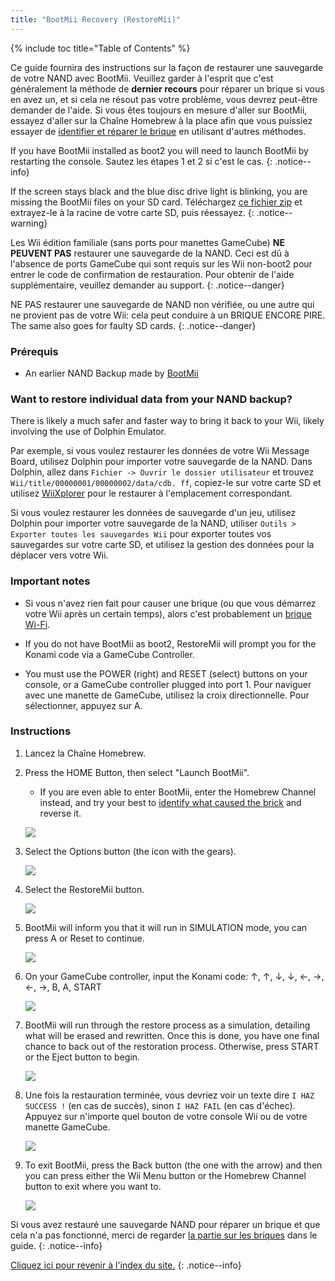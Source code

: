 ```yaml
---
title: "BootMii Recovery (RestoreMii)"
---
```


{% include toc title="Table of Contents" %}

Ce guide fournira des instructions sur la façon de restaurer une sauvegarde de votre NAND avec BootMii. Veuillez garder à l'esprit que c'est généralement la méthode de <strong>dernier recours</strong> pour réparer un brique si vous en avez un, et si cela ne résout pas votre problème, vous devrez peut-être demander de l'aide. Si vous êtes toujours en mesure d'aller sur BootMii, essayez d'aller sur la Chaîne Homebrew à la place afin que vous puissiez essayer de [identifier et réparer le brique](bricks) en utilisant d'autres méthodes.

If you have BootMii installed as boot2 you will need to launch BootMii by restarting the console. Sautez les étapes 1 et 2 si c'est le cas.
{: .notice--info}

If the screen stays black and the blue disc drive light is blinking, you are missing the BootMii files on your SD card. Téléchargez [ce fichier zip](https://static.hackmii.com/bootmii_sd_files.zip) et extrayez-le à la racine de votre carte SD, puis réessayez.
{: .notice--warning}


Les Wii édition familiale (sans ports pour manettes GameCube) **NE PEUVENT PAS** restaurer une sauvegarde de la NAND. Ceci est dû à l'absence de ports GameCube qui sont requis sur les Wii non-boot2 pour entrer le code de confirmation de restauration. Pour obtenir de l'aide supplémentaire, veuillez demander au support.
{: .notice--danger}

NE PAS restaurer une sauvegarde de NAND non vérifiée, ou une autre qui ne provient pas de votre Wii: cela peut conduire à un BRIQUE ENCORE PIRE. The same also goes for faulty SD cards.
{: .notice--danger}

### Prérequis

* An earlier NAND Backup made by [BootMii](https://wii.guide/bootmii)

### Want to restore individual data from your NAND backup?

There is likely a much safer and faster way to bring it back to your Wii, likely involving the use of Dolphin Emulator.

Par exemple, si vous voulez restaurer les données de votre Wii Message Board, utilisez Dolphin pour importer votre sauvegarde de la NAND. Dans Dolphin, allez dans `Fichier -> Ouvrir le dossier utilisateur` et trouvez `Wii/title/00000001/00000002/data/cdb. ff`, copiez-le sur votre carte SD et utilisez [WiiXplorer](https://oscwii.org/library/app/wiixplorer) pour le restaurer à l'emplacement correspondant.

Si vous voulez restaurer les données de sauvegarde d'un jeu, utilisez Dolphin pour importer votre sauvegarde de la NAND, utiliser `Outils > Exporter toutes les sauvegardes Wii` pour exporter toutes vos sauvegardes sur votre carte SD, et utilisez la gestion des données pour la déplacer vers votre Wii.

### Important notes

+ Si vous n'avez rien fait pour causer une brique (ou que vous démarrez votre Wii après un certain temps), alors c'est probablement un [brique Wi-Fi](bricks#wi-fi-brick).

+ If you do not have BootMii as boot2, RestoreMii will prompt you for the Konami code via a GameCube Controller.

+ You must use the POWER (right) and RESET (select) buttons on your console, or a GameCube controller plugged into port 1. Pour naviguer avec une manette de GameCube, utilisez la croix directionnelle. Pour sélectionner, appuyez sur A.

### Instructions

1. Lancez la Chaîne Homebrew.
1. Press the HOME Button, then select "Launch BootMii".
    + If you are even able to enter BootMii, enter the Homebrew Channel instead, and try your best to [identify what caused the brick](bricks) and reverse it.

    ![](/images/bootmii/BootMii_HBC.png)

1. Select the Options button (the icon with the gears).

    ![](/images/bootmii/BootMii_Gears.png)

1. Select the RestoreMii button.

    ![](/images/bootmii/BootMii_Restore.png)

1. BootMii will inform you that it will run in SIMULATION mode, you can press A or Reset to continue.

    ![](/images/bootmii/BootMii_NAND_Simulation.png)

1. On your GameCube controller, input the Konami code: ↑, ↑, ↓, ↓, ←, →, ←, →, B, A, START

    ![](/images/bootmii/BootMii_NAND_Konami.png)

1. BootMii will run through the restore process as a simulation, detailing what will be erased and rewritten. Once this is done, you have one final chance to back out of the restoration process. Otherwise, press START or the Eject button to begin.

    ![](/images/bootmii/BootMii_NAND_Restore.png)

1. Une fois la restauration terminée, vous devriez voir un texte dire `I HAZ SUCCESS !` (en cas de succès), sinon `I HAZ FAIL` (en cas d'échec). Appuyez sur n'importe quel bouton de votre console Wii ou de votre manette GameCube.

    ![](/images/bootmii/BootMii_NAND_Restore_Success.png)

1. To exit BootMii, press the Back button (the one with the arrow) and then you can press either the Wii Menu button or the Homebrew Channel button to exit where you want to.

    ![](/images/bootmii/BootMii_Return.png)

Si vous avez restauré une sauvegarde NAND pour réparer un brique et que cela n'a pas fonctionné, merci de regarder [la partie sur les briques](bricks) dans le guide.
{: .notice--info}

[Cliquez ici pour revenir à l'index du site.](site-navigation)
{: .notice--info}
